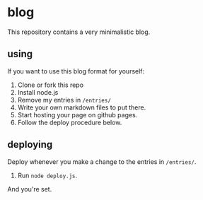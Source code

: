 # blog
This repository contains a very minimalistic blog.

## using
If you want to use this blog format for yourself:
1. Clone or fork this repo
2. Install node.js
3. Remove my entries in `/entries/`
4. Write your own markdown files to put there.
5. Start hosting your page on github pages.
6. Follow the deploy procedure below.

## deploying
Deploy whenever you make a change to the entries in `/entries/`.
1. Run `node deploy.js`.

And you're set. 